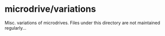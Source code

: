 # microdrive/variations

Misc. variations of microdrives.
Files under this directory are not maintained regularly...
